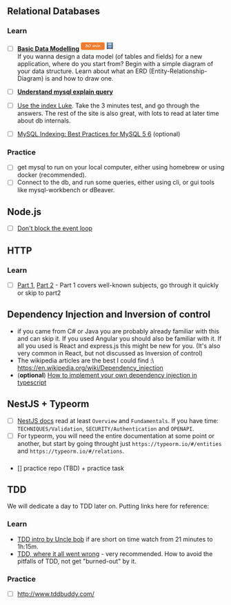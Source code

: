 ## Relational Databases
### Learn
- [ ] [**Basic Data Modelling**](https://www.youtube.com/watch?v=-fQ-bRllhXc#t=01m50s) ![](../assets/time-30m.png) ![](../assets/tag-video.png)   
  If you wanna design a data model (of tables and fields) for a new application, where do you start from? Begin with a simple diagram of your data structure. Learn about what an ERD (Entity-Relationship-Diagram) is and how to draw one.

- [ ] [**Understand mysql explain query**](https://dzone.com/articles/understanding-mysql-queries-with-explain)
- [ ] [Use the index Luke](https://use-the-index-luke.com/3-minute-test). Take the 3 minutes test, and go through the answers. The rest of the site is also great, with lots to read at later time about db internals.
- [ ] [MySQL Indexing: Best Practices for MySQL 5 6](https://www.youtube.com/watch?v=zeRqU0SlJa4) (optional)

### Practice
- [ ] get mysql to run on your local computer, either using homebrew or using docker (recommended).
- [ ] Connect to the db, and run some queries, either using cli, or gui tools like mysql-workbench or dBeaver.

## Node.js
- [ ] [Don't block the event loop](https://nodejs.org/en/docs/guides/dont-block-the-event-loop/)
## HTTP

### Learn
 - [ ] [Part 1](https://code.tutsplus.com/tutorials/http-the-protocol-every-web-developer-must-know-part-1--net-31177), [Part 2](https://code.tutsplus.com/tutorials/http-the-protocol-every-web-developer-must-know-part-2--net-31155) - Part 1 covers well-known subjects, go through it quickly or skip to part2

## Dependency Injection and Inversion of control
- if you came from C# or Java you are probably already familiar with this and can skip it. If you used Angular you should also be familiar with it. If all you used is React and express.js this might be new for you. (It's also very common in React, but not discussed as Inversion of control)
- The wikipedia articles are the best I could find :\ https://en.wikipedia.org/wiki/Dependency_injection
- (**optional**) [How to implement your own dependency injection in typescript](https://blog.logrocket.com/roll-your-own-dependency-injection/)

## NestJS + Typeorm
- [ ] [NestJS docs](https://docs.nestjs.com/) read at least `Overview` and `Fundamentals`. If you have time: `TECHNIQUES/Validation`, `SECURITY/Authentication` and `OPENAPI`.
- [ ] For typeorm, you will need the entire documentation at some point or another, but start by going throught just `https://typeorm.io/#/entities` and `https://typeorm.io/#/relations`.
###
 - [] practice repo (TBD) + practice task



## TDD
We will dedicate a day to TDD later on. Putting links here for reference:

### Learn
- [TDD intro by Uncle bob](https://www.youtube.com/watch?v=58jGpV2Cg50) if are short on time watch from 21 minutes to 1h:15m.
- [TDD, where it all went wrong](https://www.youtube.com/watch?v=EZ05e7EMOLM) - very recommended. How to avoid the pitfalls of TDD, not get "burned-out" by it.

### Practice 
- [ ] http://www.tddbuddy.com/
